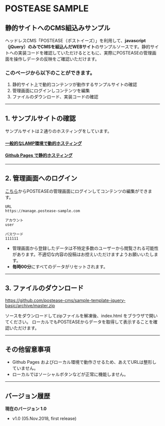 # POSTEASE SAMPLE
## 静的サイトへのCMS組込みサンプル


ヘッドレスCMS「POSTEASE（ポストイーズ）」を利用して、**javascript（jQuery）のみでCMSを組込んだWEBサイト**のサンプルソースです。静的サイトへの実装コードを確認していただけるとともに、実際にPOSTEASEの管理画面を操作しデータの反映をご確認いただけます。

### このページから以下のことができます。 

1. 静的サイト上で動的コンテンツが動作するサンプルサイトの確認
2. 管理画面にログインしコンテンツを編集
3. ファイルのダウンロード、実装コードの確認


---


## 1. サンプルサイトの確認

サンプルサイトは２通りのホスティングをしています。

#### [一般的なLAMP環境で動的ホスティング](https://jquery-bsc.postease-sample.com)

#### [Github Pages で静的ホスティング](https://postease-cms.github.io/sample-template-jquery-basic)



---


## 2. 管理画面へのログイン

[こちら](https://manage.postease-sample.com)からPOSTEASEの管理画面にログインしてコンテンツの編集ができます。  

```
URL
https://manage.postease-sample.com

アカウント
user

パスワード
111111
```

- 管理画面から登録したデータは不特定多数のユーザーから閲覧される可能性があります。不適切な内容の投稿はお控えいただけますようお願いいたします。  
- **毎時00分**にすべてのデータがリセットされます。


---


## 3. ファイルのダウンロード

https://github.com/postease-cms/sample-template-jquery-basic/archive/master.zip

ソースをダウンロードしてzipファイルを解凍後、index.html をブラウザで開いてください。
ローカルでもPOSTEASEからデータを取得して表示することを確認いただけます。

---

## その他留意事項

- Github Pages およびローカル環境で動作させるため、あえてURLは整形していません。
- ローカルではソーシャルボタンなどが正常に機能しません。


---

## バージョン履歴

**現在のバージョン 1.0**

- v1.0 (05.Nov.2018, first release)
